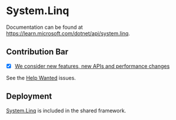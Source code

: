 # System.Linq
Documentation can be found at https://learn.microsoft.com/dotnet/api/system.linq.

## Contribution Bar
- [x] [We consider new features, new APIs and performance changes](../../libraries/README.md#primary-bar)

See the [Help Wanted](https://github.com/dotnet/runtime/issues?q=is%3Aissue+is%3Aopen+label%3Aarea-System.Linq+label%3A%22help+wanted%22+) issues.

## Deployment
[System.Linq](https://www.nuget.org/packages/System.Linq) is included in the shared framework.

